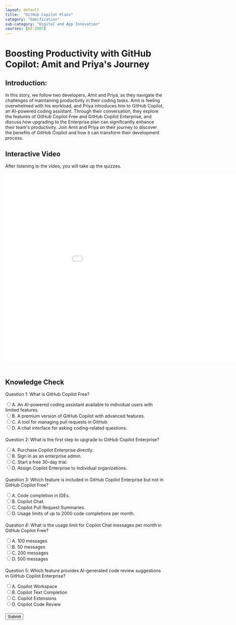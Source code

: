 ```yaml
---
layout: default
title:  "GitHub Copilot Plans"
category: "Gamification"
sub-category: "Digital and App Innovation"
courses: [AZ-2007]
---
```


# Boosting Productivity with GitHub Copilot: Amit and Priya's Journey

## Introduction:
In this story, we follow two developers, Amit and Priya, as they navigate the challenges of maintaining productivity in their coding tasks. Amit is feeling overwhelmed with his workload, and Priya introduces him to GitHub Copilot, an AI-powered coding assistant. Through their conversation, they explore the features of GitHub Copilot Free and GitHub Copilot Enterprise, and discuss how upgrading to the Enterprise plan can significantly enhance their team's productivity. Join Amit and Priya on their journey to discover the benefits of GitHub Copilot and how it can transform their development process.

## Interactive Video 

After listening to the video, you will take up the quizzes.

<iframe class="smart-player-embed-iframe" id="embeddedSmartPlayerInstance" src="/iengage/project-files/gamification/Digital%20and%20App%20Innovation/videos/githubplan/GitHub_player.html?embedIFrameId=embeddedSmartPlayerInstance" width="1024" height="600" scrolling="no" frameborder="0" webkitAllowFullScreen mozallowfullscreen allowFullScreen></iframe>

<div class="knowledge-check" style="margin-top: 50px;">
    <h2>Knowledge Check</h2>
    <form id="knowledgeCheckForm">
        <div class="knowledge-check-question" style="margin-bottom: 20px;">
            <p>Question 1: What is GitHub Copilot Free?</p>
            <label><input type="radio" name="question1" value="A">A. An AI-powered coding assistant available to individual users with limited features.</label><br>
            <label><input type="radio" name="question1" value="B">B. A premium version of GitHub Copilot with advanced features.</label><br>
            <label><input type="radio" name="question1" value="C">C. A tool for managing pull requests in GitHub.</label><br>
            <label><input type="radio" name="question1" value="D">D. A chat interface for asking coding-related questions.</label>
        </div>
        <div class="knowledge-check-question" style="margin-bottom: 20px;">
            <p>Question 2: What is the first step to upgrade to GitHub Copilot Enterprise?</p>
            <label><input type="radio" name="question2" value="A">A. Purchase Copilot Enterprise directly.</label><br>
            <label><input type="radio" name="question2" value="B">B. Sign in as an enterprise admin.</label><br>
            <label><input type="radio" name="question2" value="C">C. Start a free 30-day trial.</label><br>
            <label><input type="radio" name="question2" value="D">D. Assign Copilot Enterprise to individual organizations.</label>
        </div>
        <div class="knowledge-check-question" style="margin-bottom: 20px;">
            <p>Question 3: Which feature is included in GitHub Copilot Enterprise but not in GitHub Copilot Free?</p>
            <label><input type="radio" name="question3" value="A">A. Code completion in IDEs.</label><br>
            <label><input type="radio" name="question3" value="B">B. Copilot Chat.</label><br>
            <label><input type="radio" name="question3" value="C">C. Copilot Pull Request Summaries.</label><br>
            <label><input type="radio" name="question3" value="D">D. Usage limits of up to 2000 code completions per month.</label>
        </div>
        <div class="knowledge-check-question" style="margin-bottom: 20px;">
            <p>Question 4: What is the usage limit for Copilot Chat messages per month in GitHub Copilot Free?</p>
            <label><input type="radio" name="question4" value="A">A. 100 messages</label><br>
            <label><input type="radio" name="question4" value="B">B. 50 messages</label><br>
            <label><input type="radio" name="question4" value="C">C. 200 messages</label><br>
            <label><input type="radio" name="question4" value="D">D. 500 messages</label>
        </div>            
        <div class="knowledge-check-question" style="margin-bottom: 20px;">
            <p>Question 5: Which feature provides AI-generated code review suggestions in GitHub Copilot Enterprise?</p>
            <label><input type="radio" name="question5" value="A">A. Copilot Workspace</label><br>
            <label><input type="radio" name="question5" value="B">B. Copilot Text Completion</label><br>
            <label><input type="radio" name="question5" value="C">C. Copilot Extensions</label><br>
            <label><input type="radio" name="question5" value="D">D. Copilot Code Review</label>
        </div>               
        <button type="button" onclick="checkAnswers()">Submit</button>
    </form>
    <div id="results"></div>
</div>

<script>
    function checkAnswers() {
        const answers = {
            question1: 'A',
            question2: 'B',
            question3: 'C',
            question4: 'B',
            question5: 'D'
        };

        let score = 0;
        const form = document.getElementById('knowledgeCheckForm');
        const results = document.getElementById('results');
        results.innerHTML = '';

        for (const [question, correctAnswer] of Object.entries(answers)) {
            const selected = form.querySelector(`input[name="${question}"]:checked`);
            const questionElement = form.querySelector(`input[name="${question}"][value="${correctAnswer}"]`).parentElement;
            if (selected && selected.value === correctAnswer) {
                score++;
                questionElement.style.color = 'green';
            } else if (selected) {
                selected.parentElement.style.color = 'red';
                questionElement.style.color = 'green';
            } else {
                questionElement.style.color = 'green';
            }
        }

        results.innerHTML = `You got ${score} out of ${Object.keys(answers).length} correct.`;
    }
</script>
